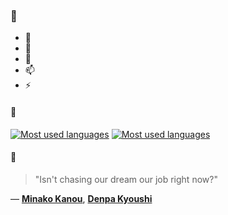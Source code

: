 ### 👋

- 🔭
- 🌱
- 💬
- 📫
- ⚡

#### 🧏

[![Most used languages](https://github-readme-stats-aynah.vercel.app/api/top-langs/?username=aynh&theme=solarized-dark&langs_count=6&layout=compact&hide_title=true)](https://github.com/anuraghazra/github-readme-stats#gh-dark-mode-only)
[![Most used languages](https://github-readme-stats-aynah.vercel.app/api/top-langs/?username=aynh&theme=solarized-light&langs_count=6&layout=compact&hide_title=true)](https://github.com/anuraghazra/github-readme-stats#gh-light-mode-only)

#### 💬

> "Isn't chasing our dream our job right now?"

&mdash; [**Minako Kanou**](https://myanimelist.net/character.php?q=Minako%20Kanou&cat=character), [**Denpa Kyoushi**](https://myanimelist.net/search/all?q=Denpa%20Kyoushi&cat=all)
